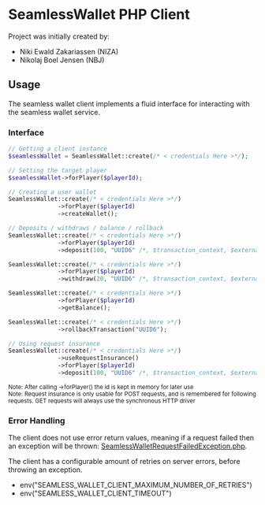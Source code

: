 # SeamlessWallet PHP Client

Project was initially created by:

- Niki Ewald Zakariassen (NIZA)
- Nikolaj Boel Jensen (NBJ)

## Usage
The seamless wallet client implements a fluid interface for interacting with the seamless wallet service.

### Interface
```php
// Getting a client instance
$seamlessWallet = SeamlessWallet::create(/* < credentials Here >*/);

// Setting the target player
$seamlessWallet->forPlayer($playerId);
```

```php
// Creating a user wallet
SeamlessWallet::create(/* < credentials Here >*/)
              ->forPlayer($playerId)
              ->createWallet();
```

```php
// Deposits / withdraws / balance / rollback
SeamlessWallet::create(/* < credentials Here >*/)
              ->forPlayer($playerId)
              ->deposit(100, "UUID6" /*, $transaction_context, $external_id */);

SeamlessWallet::create(/* < credentials Here >*/)
              ->forPlayer($playerId)
              ->withdraw(20, "UUID6" /*, $transaction_context, $external_id */);

SeamlessWallet::create(/* < credentials Here >*/)
              ->forPlayer($playerId)
              ->getBalance();

SeamlessWallet::create(/* < credentials Here >*/)
              ->rollbackTransaction("UUID6");
```

```php
// Using request insurance
SeamlessWallet::create(/* < credentials Here >*/)
              ->useRequestInsurance()
              ->forPlayer($playerId)
              ->deposit(100, "UUID6" /*, $transaction_context, $external_id */);
```

<sub>Note: After calling ->forPlayer() the id is kept in memory for later use</sub>
\
<sub>Note: Request insurance is only usable for POST requests, and is remembered for following requests. GET requests will always use the synchronous HTTP driver</sub>


### Error Handling

The client does not use error return values, meaning if a request failed then an exception will be thrown: [SeamlessWalletRequestFailedException.php](src/SeamlessWallet/Exceptions/SeamlessWalletRequestFailedException.php).

The client has a configurable amount of retries on server errors, before throwing an exception.
- env("SEAMLESS_WALLET_CLIENT_MAXIMUM_NUMBER_OF_RETRIES")
- env("SEAMLESS_WALLET_CLIENT_TIMEOUT")
